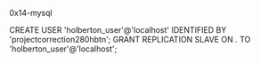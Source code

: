 0x14-mysql

CREATE USER 'holberton_user'@'localhost' IDENTIFIED BY 'projectcorrection280hbtn';
GRANT REPLICATION SLAVE ON *.* TO 'holberton_user'@'localhost';
